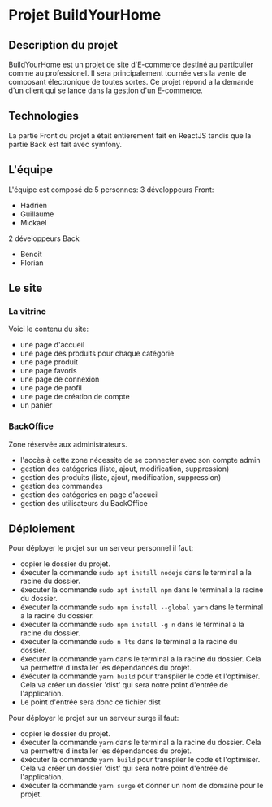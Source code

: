 # Projet BuildYourHome

## Description du projet

BuildYourHome est un projet de site d'E-commerce destiné au particulier comme au professionel. Il sera principalement tournée vers la vente de composant électronique de toutes sortes. Ce projet répond a la demande d'un client qui se lance dans la gestion d'un E-commerce.

## Technologies

La partie Front du projet a était entierement fait en ReactJS tandis que la partie Back est fait avec symfony.

## L'équipe

L'équipe est composé de 5 personnes:
3 développeurs Front:

- Hadrien
- Guillaume
- Mickael

2 développeurs Back

- Benoit
- Florian

## Le site

### La vitrine

Voici le contenu du site:

- une page d'accueil
- une page des produits pour chaque catégorie
- une page produit
- une page favoris
- une page de connexion
- une page de profil
- une page de création de compte
- un panier

### BackOffice

Zone réservée aux administrateurs.

- l'accès à cette zone nécessite de se connecter avec son compte admin
- gestion des catégories (liste, ajout, modification, suppression)
- gestion des produits (liste, ajout, modification, suppression)
- gestion des commandes
- gestion des catégories en page d'accueil
- gestion des utilisateurs du BackOffice

## Déploiement

Pour déployer le projet sur un serveur personnel il faut:

- copier le dossier du projet.
- éxecuter la commande ```sudo apt install nodejs``` dans le terminal a la racine du dossier.
- éxecuter la commande ```sudo apt install npm``` dans le terminal a la racine du dossier.
- éxecuter la commande ```sudo npm install --global yarn``` dans le terminal a la racine du dossier.
- éxecuter la commande ```sudo npm install -g n``` dans le terminal a la racine du dossier.
- éxecuter la commande ```sudo n lts``` dans le terminal a la racine du dossier.
- éxecuter la commande ```yarn``` dans le terminal a la racine du dossier. Cela va permettre d'installer les dépendances du projet.
- éxécuter la commande ```yarn build``` pour transpiler le code et l'optimiser. Cela va créer un dossier 'dist' qui sera notre point d'entrée de l'application.
- Le point d'entrée sera donc ce fichier dist

Pour déployer le projet sur un serveur surge il faut:

- copier le dossier du projet.
- éxecuter la commande ```yarn``` dans le terminal a la racine du dossier. Cela va permettre d'installer les dépendances du projet.
- éxécuter la commande ```yarn build``` pour transpiler le code et l'optimiser. Cela va créer un dossier 'dist' qui sera notre point d'entrée de l'application.
- éxécuter la commande ```yarn surge``` et donner un nom de domaine pour le projet.
